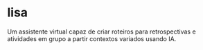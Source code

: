 # lisa
Um assistente virtual capaz de criar roteiros para retrospectivas e atividades em grupo a partir contextos variados usando IA.
